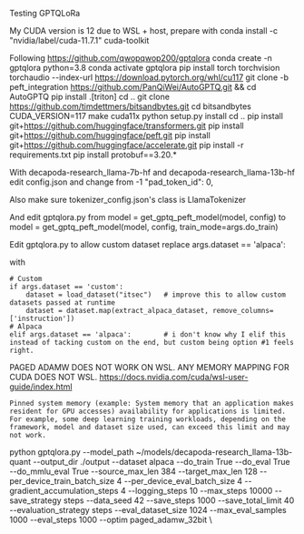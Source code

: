 Testing GPTQLoRa

My CUDA version is 12 due to WSL + host, prepare with
    conda install -c "nvidia/label/cuda-11.7.1" cuda-toolkit


Following https://github.com/qwopqwop200/gptqlora
    conda create -n gptqlora python=3.8
    conda activate gptqlora
    pip install torch torchvision torchaudio --index-url https://download.pytorch.org/whl/cu117
    git clone -b peft_integration https://github.com/PanQiWei/AutoGPTQ.git && cd AutoGPTQ
    pip install .[triton]
    cd ..
    git clone https://github.com/timdettmers/bitsandbytes.git
    cd bitsandbytes
    CUDA_VERSION=117 make cuda11x
    python setup.py install
    cd ..
    pip install git+https://github.com/huggingface/transformers.git
    pip install git+https://github.com/huggingface/peft.git
    pip install git+https://github.com/huggingface/accelerate.git
    pip install -r requirements.txt
    pip install protobuf==3.20.*


With decapoda-research_llama-7b-hf and decapoda-research_llama-13b-hf
edit config.json and change from -1 
      "pad_token_id": 0,

Also make sure tokenizer_config.json's class is
LlamaTokenizer

And edit gptqlora.py from
            model = get_gptq_peft_model(model, config)
to
            model = get_gptq_peft_model(model, config, train_mode=args.do_train)

Edit gptqlora.py to allow custom dataset
replace
    args.dataset == 'alpaca':
    
with

    # Custom
    if args.dataset == 'custom':
        dataset = load_dataset("itsec")   # improve this to allow custom datasets passed at runtime
        dataset = dataset.map(extract_alpaca_dataset, remove_columns=['instruction'])
    # Alpaca
    elif args.dataset == 'alpaca':        # i don't know why I elif this instead of tacking custom on the end, but custom being option #1 feels right.


PAGED ADAMW DOES NOT WORK ON WSL. ANY MEMORY MAPPING FOR CUDA DOES NOT WSL.
https://docs.nvidia.com/cuda/wsl-user-guide/index.html

    Pinned system memory (example: System memory that an application makes resident for GPU accesses) availability for applications is limited.
    For example, some deep learning training workloads, depending on the framework, model and dataset size used, can exceed this limit and may not work.


python gptqlora.py     --model_path ~/models/decapoda-research_llama-13b-quant     --output_dir ./output     --dataset alpaca     --do_train True     --do_eval True     --do_mmlu_eval True     --source_max_len 384     --target_max_len 128     --per_device_train_batch_size 4     --per_device_eval_batch_size 4     --gradient_accumulation_steps 4     --logging_steps 10     --max_steps 10000     --save_strategy steps     --data_seed 42     --save_steps 1000     --save_total_limit 40     --evaluation_strategy steps     --eval_dataset_size 1024     --max_eval_samples 1000     --eval_steps 1000     --optim paged_adamw_32bit \


